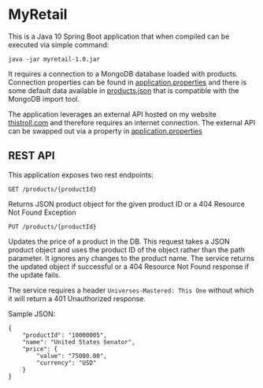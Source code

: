 MyRetail
=====

This is a Java 10 Spring Boot application that when compiled can be executed via simple command:
```
java -jar myretail-1.0.jar
```

It requires a connection to a MongoDB database loaded with products. Connection properties can be found
in [application.properties](https://github.com/Puddnhead/myretail/blob/integration/src/main/resources/application.properties)
and there is some default data available in [products.json](https://github.com/Puddnhead/myretail/blob/integration/src/test/resources/products.json)
that is compatible with the MongoDB import tool.

The application leverages an external API hosted on my website [thistroll.com](https://www.thistroll.com)
and therefore requires an internet connection. The external API can be swapped out via a property
in [application.properties](https://github.com/Puddnhead/myretail/blob/integration/src/main/resources/application.properties)

## REST API

This application exposes two rest endpoints:

```
GET /products/{productId}
```

Returns JSON product object for the given product ID or a 404 Resource Not Found Exception

```
PUT /products/{productId}
```

Updates the price of a product in the DB. This request takes a JSON product object and uses
the product ID of the object rather than the path parameter. It ignores any changes to the
product name. The service returns the updated object if successful or a 404 Resource Not Found
response if the update fails. 

The service requires a header `Universes-Mastered: This One` without which it will return a 401
Unauthorized response.

Sample JSON:

```$json
{
    "productId": "10000005",
    "name": "United States Senator",
    "price": {
        "value": "75000.00",
        "currency": "USD"
    }
}
```
